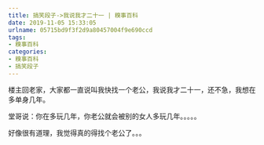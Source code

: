 ```yaml
---
title: 搞笑段子->我说我才二十一 | 糗事百科
date: 2019-11-05 15:33:05
urlname: 05715bd9f3f2d9a80457004f9e690ccd
tags: 
- 糗事百科
categories:
- 糗事百科
- 搞笑段子
---
```

楼主回老家，大家都一直说叫我快找一个老公，我说我才二十一，还不急，我想在多单身几年。

堂哥说：你在多玩几年，你老公就会被别的女人多玩几年。。。。。

好像很有道理，我觉得真的得找个老公了。。。


